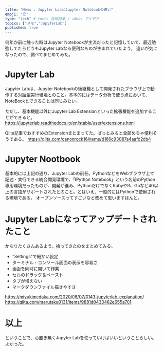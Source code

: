 ```yaml
---
title: "Memo : Jupyter LabとJupyter Notebookの違い"
emoji: "😊"
type: "tech" # tech: 技術記事 / idea: アイデア
topics: ["メモ","JupyterLab"]
published: true
---
```


何年か前に触った時はJupyter Notebookが主流だったと記憶していて、最近勉強してたらどうもJupyter Labなる便利なものが生まれていたよう。
違いが気になったので、調べてまとめてみた。

# Jupyter Lab
Jupyter Labは、Jupyter Notebookの後継機として開発されたブラウザ上で動作する対話型実行環境とのこと。基本的にはデータ分析で使う点において、NoteBookとできることは同じみたい。

ただし、基本機能以外にJupyter Lab Extensionといった拡張機能を追加することができると。
https://jupyterlab.readthedocs.io/en/stable/user/extensions.html

Qiita記事でおすすめのExtensionまとまってた。ぱっとみると全部めちゃ便利そうである。
https://qiita.com/canonrock16/items/d166c93087a4aafd2db4


# Jupyter Nootbook
基本的には上記の通り、Jupyter Labの前任。PythonなどをWebブラウザ上で記述・実行できる統合開発環境で、「IPython Notebook」という名前のPython専用環境だったものが、開発が進み、PythonだけでなくRubyやR、Goなど40以上の言語がサポートされたとのこと。とはいえ、一般的にはPythonで使用される環境である。
オープンソースってすごいなと改めて思いますほんと。

# Jupyter Labになってアップデートされたこと
かなりたくさんあるよう。拾ってきたのをまとめてみる。
- ”Settings"で細かい設定
- ターミナル・コンソール画面の表示を容易さ
- 画面を同時に開いて作業
- セルのドラッグ＆ペースト
- タブが増えない
- マークダウンファイル描きやすさ

https://miyukimedaka.com/2020/06/07/0143-jupyterlab-explanation/
https://qiita.com/marutaku0131/items/9881d0430462e655a701


# 以上
ということで、心置き無くJupyter Labを使っていけばいいということらしい。よかった。